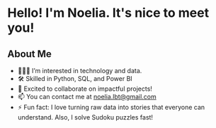 # Hello! I'm Noelia. It's nice to meet you!

## About Me
- 👩🏻‍💻 I’m interested in technology and data.
- 🛠️ Skilled in Python, SQL, and Power BI
- 💞️ Excited to collaborate on impactful projects!
- 📫 You can contact me at noelia.lbt@gmail.com
- ⚡ Fun fact: I love turning raw data into stories that everyone can understand. Also, I solve Sudoku puzzles fast!

<!---
NoeliaBel/NoeliaBel is a ✨ special ✨ repository because its `README.md` (this file) appears on your GitHub profile.
You can click the Preview link to take a look at your changes.
--->
